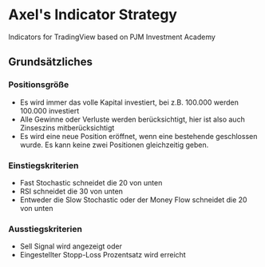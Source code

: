 # Axel's Indicator Strategy

Indicators for TradingView based on PJM Investment Academy


## Grundsätzliches

### Positionsgröße

- Es wird immer das volle Kapital investiert, bei z.B. 100.000 werden 100.000 investiert
- Alle Gewinne oder Verluste werden berücksichtigt, hier ist also auch Zinseszins mitberücksichtigt
- Es wird eine neue Position eröffnet, wenn eine bestehende geschlossen wurde. Es kann keine zwei Positionen gleichzeitig geben.

### Einstiegskriterien

- Fast Stochastic schneidet die 20 von unten
- RSI schneidet die 30 von unten
- Entweder die Slow Stochastic oder der Money Flow schneidet die 20 von unten

### Ausstiegskriterien

- Sell Signal wird angezeigt oder
- Eingestellter Stopp-Loss Prozentsatz wird erreicht
